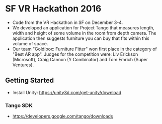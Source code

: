 # SF VR Hackathon 2016
- Code from the VR Hackathon in SF on December 3-4.
- We developed an application for Project Tango that measures length, width and height of some volume in the room from depth camera. The application then suggests furniture you can buy that fits within this volume of space. 
- Our team "Goldibox: Furniture Fitter" won first place in the category of "Best AR app". Judges for the competition were: Liv Erickson (Microsoft), Craig Cannon (Y Combinator) and Tom Emrich (Super Ventures).

## Getting Started
- Install Unity: https://unity3d.com/get-unity/download

### Tango SDK
- https://developers.google.com/tango/downloads

